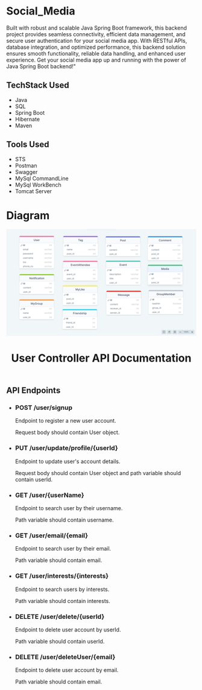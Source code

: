 # Social_Media
 Built with robust and scalable Java Spring Boot framework, this backend project provides seamless connectivity, efficient data management, and secure user authentication for your social media app. With RESTful APIs, database integration, and optimized performance, this backend solution ensures smooth functionality, reliable data handling, and enhanced user experience. Get your social media app up and running with the power of Java Spring Boot backend!"

<h2>TechStack Used</h2>
<ul>
 <li>Java</li>
 <li>SQL</li>
 <li>Spring Boot</li>
 <li>Hibernate</li>
 <li>Maven</li>
</ul>

<h2>Tools Used</h2>
<ul>
 <li>STS</li>
 <li>Postman</li>
 <li>Swagger</li>
 <li>MySql CommandLine</li>
 <li>MySql WorkBench</li>
 <li>Tomcat Server</li>
</ul>

# Diagram
<img src="/MyMediaDiagram.png"/>

<body>
	<header>
		<h1>User Controller API Documentation</h1>
	</header>
	<main>
		<section>
			<h2>API Endpoints</h2>
			<ul>
				<li>
					<h3>POST /user/signup</h3>
					<p>Endpoint to register a new user account.</p>
					<p>Request body should contain User object.</p>
				</li>
				<li>
					<h3>PUT /user/update/profile/{userId}</h3>
					<p>Endpoint to update user's account details.</p>
					<p>Request body should contain User object and path variable should contain userId.</p>
				</li>
				<li>
					<h3>GET /user/{userName}</h3>
					<p>Endpoint to search user by their username.</p>
					<p>Path variable should contain username.</p>
				</li>
				<li>
					<h3>GET /user/email/{email}</h3>
					<p>Endpoint to search user by their email.</p>
					<p>Path variable should contain email.</p>
				</li>
				<li>
					<h3>GET /user/interests/{interests}</h3>
					<p>Endpoint to search users by interests.</p>
					<p>Path variable should contain interests.</p>
				</li>
				<li>
					<h3>DELETE /user/delete/{userId}</h3>
					<p>Endpoint to delete user account by userId.</p>
					<p>Path variable should contain userId.</p>
				</li>
				<li>
					<h3>DELETE /user/deleteUser/{email}</h3>
					<p>Endpoint to delete user account by email.</p>
					<p>Path variable should contain email.</p>
				</li>
			</ul>
		</section>
	</main>
</body>
</html>
